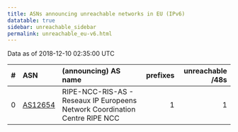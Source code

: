 ```yaml
---
title: ASNs announcing unreachable networks in EU (IPv6)
datatable: true
sidebar: unreachable_sidebar
permalink: unreachable_eu-v6.html
---
```


Data as of 2018-12-10 02:35:00 UTC


<div class="datatable-begin"></div>

|   # | ASN                                    | (announcing) AS name                                                        |   prefixes |   unreachable /48s |
|----:|:---------------------------------------|:----------------------------------------------------------------------------|-----------:|-------------------:|
|   0 | [AS12654](unreachable_AS12654-v6.html) | RIPE-NCC-RIS-AS - Reseaux IP Europeens Network Coordination Centre RIPE NCC |          1 |                  1 |

<div class="datatable-end"></div>